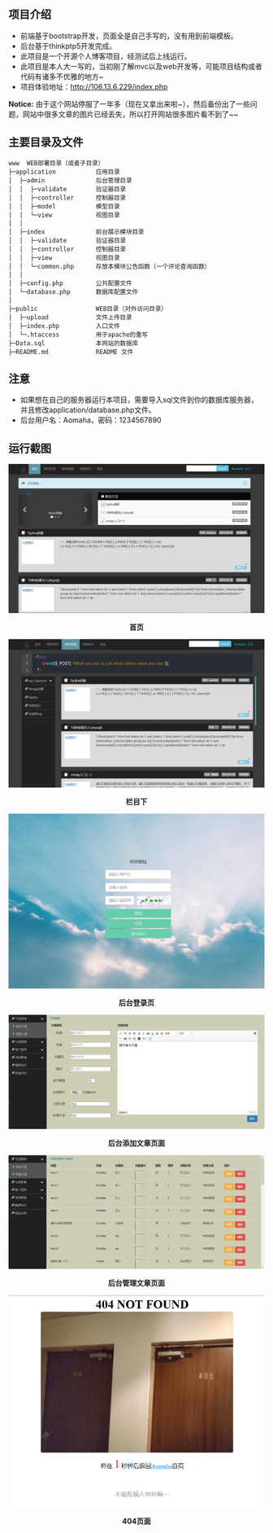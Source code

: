 ## 项目介绍
- 前端基于bootstrap开发，页面全是自己手写的，没有用到前端模板。
- 后台基于thinkptp5开发完成。
- 此项目是一个开源个人博客项目，经测试后上线运行。
- 此项目是本人大一写的，当初刚了解mvc以及web开发等，可能项目结构或者代码有诸多不优雅的地方~
- 项目体验地址：<a target="_blank" href="http://106.13.6.229/index.php">http://106.13.6.229/index.php</a>

**Notice:** 由于这个网站停服了一年多（现在又拿出来啦~），然后备份出了一些问题，网站中很多文章的图片已经丢失，所以打开网站很多图片看不到了~~

## 主要目录及文件
~~~
www  WEB部署目录（或者子目录）
├─application           应用目录
│  ├─admin        		后台管理目录
│  │  ├─validate		验证器目录
│  │  ├─controller      控制器目录
│  │  ├─model           模型目录
│  │  └─view            视图目录
│  │
│  ├─index        		前台展示模块目录
│  │  ├─validate		验证器目录
│  │  ├─controller      控制器目录
│  │  ├─view            视图目录
│  │  └─common.php		存放本模块公告函数（一个评论查询函数）
│  │
│  ├─config.php         公共配置文件
│  └─database.php       数据库配置文件
│
├─public                WEB目录（对外访问目录）
│  ├─upload          	文件上传目录
│  ├─index.php          入口文件
│  └─.htaccess          用于apache的重写
├─Data.sql				本网站的数据库
├─README.md             README 文件
~~~

## 注意
- 如果想在自己的服务器运行本项目，需要导入sql文件到你的数据库服务器，并且修改application/database.php文件。
- 后台用户名：Aomaha，密码：1234567890

## 运行截图
![首页][p0]  

<center><strong>首页</strong></center>

![栏目下][p1]  

<center><strong>栏目下</strong></center>

![后台登录页][p2]  

<center><strong>后台登录页</strong></center>

![后台添加文章页面][p3]  

<center><strong>后台添加文章页面</strong></center>

![后台管理文章页面][p4]  

<center><strong>后台管理文章页面</strong></center>

![404页面][p5]  

<center><strong>404页面</strong></center>




[p0]:./readme/首页.png
[p1]:./readme/类别下.png
[p2]:./readme/后台登录页.png
[p3]:./readme/后台添加文章页面.png
[p4]:./readme/后台管理文章页面.png
[p5]:./readme/404页面.png
